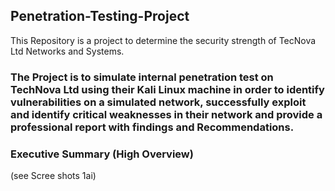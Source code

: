 ## Penetration-Testing-Project
This Repository is a project  to determine the security strength of TecNova Ltd Networks and Systems.

### The Project is to simulate internal penetration test on TechNova Ltd using their Kali Linux machine in order to identify vulnerabilities on a simulated network, successfully exploit and identify critical weaknesses in their network and provide a professional report with findings and Recommendations.

### Executive Summary (High Overview)
(see Scree shots 1ai)
